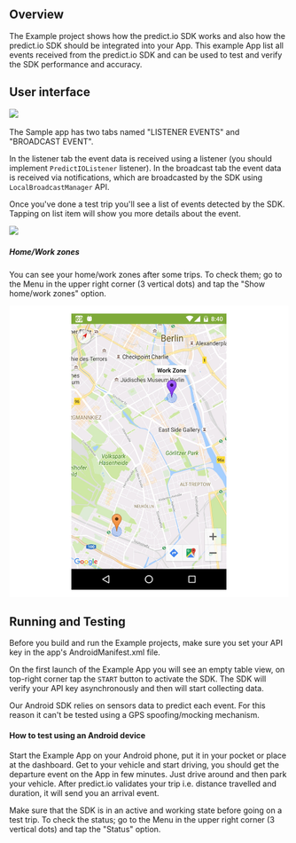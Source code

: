 ## Overview
The Example project shows how the predict.io SDK works and also how the predict.io SDK should be integrated into your App. This example App list all events received from the predict.io SDK and can be used to test and verify the SDK performance and accuracy.

## User interface
![](https://www.predict.io/GitHub/Home_UI_Guide_Android.jpg)

The Sample app has two tabs named "LISTENER EVENTS" and "BROADCAST EVENT".

In the listener tab the event data is received using a listener (you should implement `PredictIOListener` listener).
In the broadcast tab the event data is received via notifications, which are broadcasted by the SDK using `LocalBroadcastManager` API.

Once you've done a test trip you'll see a list of events detected by the SDK. Tapping on list item will show you more details about the event.

![](https://www.predict.io/GitHub/Location-and-Accuracy-View_Android.jpg)

##### Home/Work zones
You can see your home/work zones after some trips. To check them; go to the Menu in the upper right corner (3 vertical dots) and tap the "Show home/work zones" option.

![](readme_images/visiting_zones.jpg)

## Running and Testing
Before you build and run the Example projects, make sure you set your API key in the app's AndroidManifest.xml file.

On the first launch of the Example App you will see an empty table view, on top-right corner tap the `START` button to activate the SDK. The SDK will verify your API key asynchronously and then will start collecting data.

Our Android SDK relies on sensors data to predict each event. For this reason it can't be tested using a GPS spoofing/mocking mechanism.

#### How to test using an Android device
Start the Example App on your Android phone, put it in your pocket or place at the dashboard. Get to your vehicle and start driving, you should get the departure event on the App in few minutes. Just drive around and then park your vehicle. After predict.io validates your trip i.e. distance travelled and duration, it will send you an arrival event.

Make sure that the SDK is in an active and working state before going on a test trip. To check the status; go to the Menu in the upper right corner (3 vertical dots) and tap the "Status" option.
